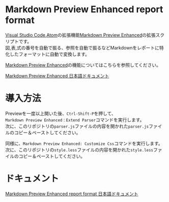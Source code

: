 # Markdown Preview Enhanced report format

[Visual Studio Code](https://code.visualstudio.com/),[Atom](https://atom.io/)の拡張機能[Markdown Preview Enhanced](https://github.com/shd101wyy/markdown-preview-enhanced)の拡張スクリプトです。  
図,表,式の番号を自動で振る、参照を自動で振るなどMarkdownをレポートに特化したフォーマットに自動で変換します。  


[Markdown Preview Enhanced](https://github.com/shd101wyy/markdown-preview-enhanced)の機能についてはこちらを参照してください。  

[Markdown Preview Enhanced 日本語ドキュメント](https://shd101wyy.github.io/markdown-preview-enhanced/#/ja-jp/)

# 導入方法
Previewを一度以上開いた後、`Ctrl-Shift-P`を押して、    
`Markdown Preview Enhanced：Extend Parser`コマンドを実行します。   
次に、このリポジトリの`parser.js`ファイルの内容を開かれた`parser.js`ファイルのコピー＆ペーストしてください。
  
同様に、`Markdown Preview Enhanced: Customize Css`コマンドを実行します。   
次に、このリポジトリの`style.less`ファイルの内容を開かれた`style.less`ファイルのコピー＆ペーストしてください。

# ドキュメント
[Markdown Preview Enhanced report format 日本語ドキュメント](https://ugis70194.github.io/2021/04/mpereport_format_documentation/)
  

